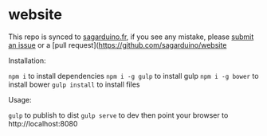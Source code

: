 # website

This repo is synced to [sagarduino.fr](http://sagarduino.fr),
if you see any mistake, please [submit an issue](https://github.com/sagarduino/website/issues)
or a [pull request](https://github.com/sagarduino/website

Installation:

`npm i` to install dependencies
`npm i -g gulp` to install gulp
`npm i -g bower` to install bower
`gulp install` to install files

Usage:

`gulp` to publish to dist
`gulp serve` to dev
then point your browser to http://localhost:8080

